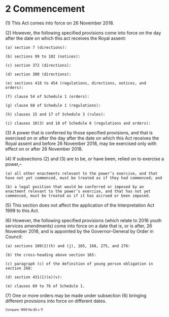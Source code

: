 # 2 Commencement
(1) This Act comes into force on 26 November 2018.

(2) However, the following specified provisions come into force on the day after the date on which this act receives the Royal assent:

    (a) section 7 (directions):

    (b)⁠ sections 99 to 102 (notices):

    (c)⁠ section 372 (directions):

    (d) ⁠section 380 (directions):

    (e) ⁠sections 418 to 454 (regulations, directions, notices, and orders):

    (f)⁠ clause 54 of Schedule 1 (orders):

    (g) ⁠clause 68 of Schedule 1 (regulations):

    (h) ⁠clauses 15 and 17 of Schedule 3 (rules):

    (i)⁠ clauses 10(3) and 18 of Schedule 6 (regulations and orders):

(3)⁠ A power that is conferred by those specified provisions, and that is exercised on or after the day after the date on which this Act receives the Royal assent and before 26 November 2018, may be exercised only with effect on or after 26 November 2018.

(4)⁠ If subsections (2) and (3) are to be, or have been, relied on to exercise a power,–

    (a)⁠ all other enactments relevant to the power’s exercise, and that have not yet commenced, must be treated as if they had commenced; and

    (b)⁠ a legal position that would be conferred or imposed by an enactment relevant to the power’s exercise, and that has not yet commenced, must be treated as if it has accrued or been imposed.

(5)⁠ This section does not affect the application of the Interpretation Act 1999 to this Act.

(6) ⁠However, the following specified provisions (which relate to 2016 youth services amendments) come into force on a date that is, or is after, 26 November 2018, and is appointed by the Governor-General by Order in Council:

    (a) ⁠sections 109(2)(h) and (j), 165, 168, 275, and 276:

    (b) ⁠the cross-heading above section 165:

    (c)⁠ paragraph (c) of the definition of young person obligation in section 268:

    (d) ⁠section 431(1)(e)(v):

    (e) ⁠clauses 69 to 76 of Schedule 1.

(7) ⁠One or more orders may be made under subsection (6) bringing different provisions into force on different dates.

<sub><sup>Compare: 1999 No 85 s 11</sup></sub>